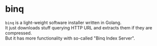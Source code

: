 # binq

`binq` is a light-weight software installer written in Golang.  
It just downloads stuff querying HTTP URL and extracts them if they are compressed.  
But it has more functionality with so-called "Binq Index Server".
